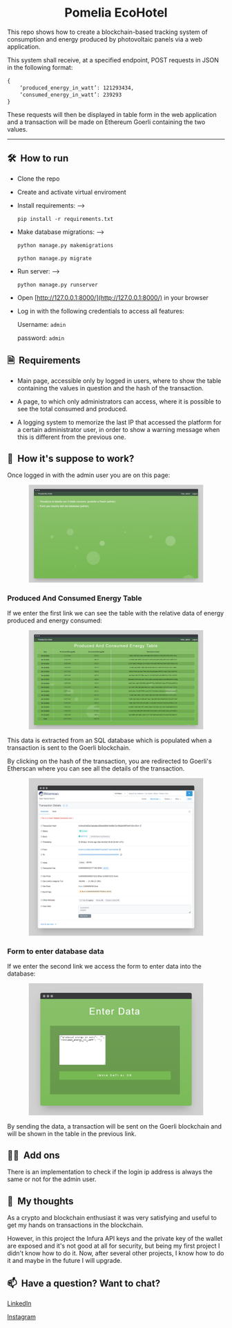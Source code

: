 <h1 align="center">
    Pomelia EcoHotel
</h1>

This repo shows how to create a blockchain-based tracking system of consumption and energy produced by photovoltaic panels via a web application.

This system shall receive, at a specified endpoint, POST requests in JSON in the following format: 

    {
        ‘produced_energy_in_watt’: 121293434,
        ‘consumed_energy_in_watt’: 239293
    }
    
These requests will then be displayed in table form in the web application and a transaction will be made on Ethereum Goerli containing the two values.

<hr/>

## 🛠️&nbsp; How to run
- Clone the repo
- Create and activate virtual enviroment
- Install requirements: --> 
    ```
    pip install -r requirements.txt
    ```
- Make database migrations: --> 
    ```
    python manage.py makemigrations
    ``` 
    ```
    python manage.py migrate
    ```
- Run server: --> 
    ```
    python manage.py runserver
    ```
- Open [http://127.0.0.1:8000/](http://127.0.0.1:8000/) in your browser
- Log in with the following credentials to access all features: 

    Username: `admin`
    
    password: `admin`

## 🗎&nbsp; Requirements
- Main page, accessible only by logged in users, where to show the table containing the values in question and the hash of the transaction.

- A page, to which only administrators can access, where it is possible to see the total consumed and produced.

- A logging system to memorize the last IP that accessed the platform for a certain administrator user, in order to show a warning message when this is different from      the previous one.

## 🚀&nbsp; How it's suppose to work?
Once logged in with the admin user you are on this page:

<p align="center">
    <img width="80%" src="./assets/GitHubImages/screen1.png" alt="Homepage">
</p>

### Produced And Consumed Energy Table
If we enter the first link we can see the table with the relative data of energy produced and energy consumed:

<p align="center">
    <img width="80%" src="./assets/GitHubImages/screen2.png" alt="Homepage">
</p>

This data is extracted from an SQL database which is populated when a transaction is sent to the Goerli blockchain.

By clicking on the hash of the transaction, you are redirected to Goerli's Etherscan where you can see all the details of the transaction.

<p align="center">
    <img width="80%" src="./assets/GitHubImages/screen3.png" alt="Homepage">
</p>

### Form to enter database data
If we enter the second link we access the form to enter data into the database:

<p align="center">
    <img width="80%" src="./assets/GitHubImages/screen4.png" alt="Homepage">
</p>

By sending the data, a transaction will be sent on the Goerli blockchain and will be shown in the table in the previous link.

## 🏴‍☠️&nbsp; Add ons

There is an implementation to check if the login ip address is always the same or not for the admin user.

## 💭&nbsp; My thoughts

As a crypto and blockchain enthusiast it was very satisfying and useful to get my hands on transactions in the blockchain.

However, in this project the Infura API keys and the private key of the wallet are exposed and it's not good at all for security, but being my first project I didn't know how to do it. Now, after several other projects, I know how to do it and maybe in the future I will upgrade.

## 📫&nbsp; Have a question? Want to chat? 

[LinkedIn](https://www.linkedin.com/in/daniele-menin/)

[Instagram](https://www.instagram.com/danielemeno96/)

